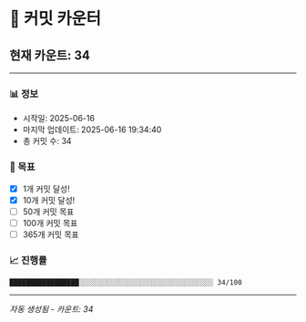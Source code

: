 # 🔢 커밋 카운터

## 현재 카운트: 34

---

### 📊 정보
- 시작일: 2025-06-16
- 마지막 업데이트: 2025-06-16 19:34:40
- 총 커밋 수: 34

### 🎯 목표
- [x] 1개 커밋 달성!
- [x] 10개 커밋 달성!
- [ ] 50개 커밋 목표
- [ ] 100개 커밋 목표
- [ ] 365개 커밋 목표

### 📈 진행률
```
█████████████████░░░░░░░░░░░░░░░░░░░░░░░░░░░░░░░░░ 34/100
```

---
*자동 생성됨 - 카운트: 34*
